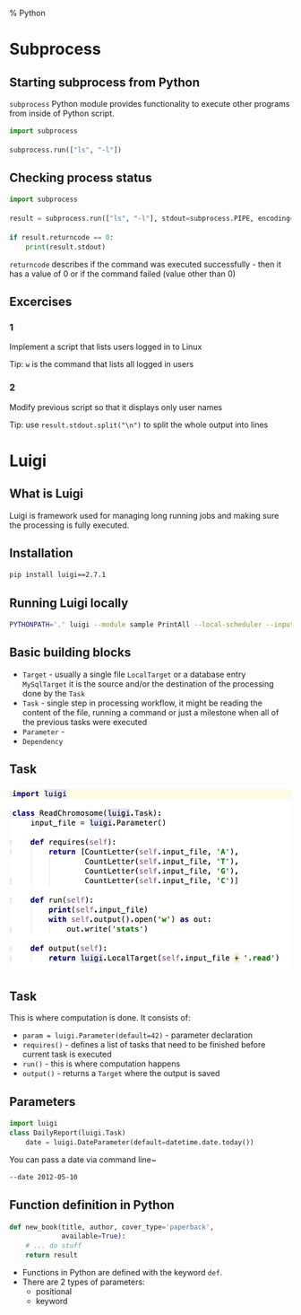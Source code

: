 % Python

# Subprocess
## Starting subprocess from Python
`subprocess` Python module provides functionality to execute other programs from inside of Python script.

```Python
import subprocess

subprocess.run(["ls", "-l"])
```

## Checking process status

```Python
import subprocess

result = subprocess.run(["ls", "-l"], stdout=subprocess.PIPE, encoding="utf-8")

if result.returncode == 0:
    print(result.stdout)
```

`returncode` describes if the command was executed successfully - then it has a value of 0 or if the command failed (value other than 0)

## Excercises
### 1
Implement a script that lists users logged in to Linux

Tip: `w` is the command that lists all logged in users

### 2
Modify previous script so that it displays only user names

Tip: use `result.stdout.split("\n")` to split the whole output into lines

# Luigi
## What is Luigi
Luigi is framework used for managing long running jobs and making sure the processing is fully executed.

## Installation

```bash
pip install luigi==2.7.1
```

## Running Luigi locally

```bash
PYTHONPATH='.' luigi --module sample PrintAll --local-scheduler --input-file ./sequence.fasta
```

## Basic building blocks
- `Target` - usually a single file `LocalTarget` or a database entry `MySqlTarget` it is the source and/or the destination of the processing done by the `Task`
- `Task` - single step in processing workflow, it might be reading the content of the file, running a command or just a milestone when all of the previous tasks were executed
- `Parameter` -
- `Dependency`

## Task
![](images/png/task_breakdown.png)

## Task
This is where computation is done. It consists of:
- `param = luigi.Parameter(default=42)` - parameter declaration
- `requires()` - defines a list of tasks that need to be finished before current task is executed
- `run()` - this is where computation happens
- `output()` - returns a `Target` where the output is saved

## Parameters

```python
import luigi
class DailyReport(luigi.Task)
    date = luigi.DateParameter(default=datetime.date.today())
```

You can pass a date via command line~

```bash
--date 2012-05-10
```

## Function definition in Python

```python
def new_book(title, author, cover_type='paperback',
             available=True):
    # ... do stuff
    return result
```

- Functions in Python are defined with the keyword `def`.
- There are 2 types of parameters:
  - positional
  - keyword
